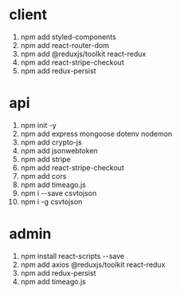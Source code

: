 # client

1. npm add styled-components
2. npm add react-router-dom
3. npm add @reduxjs/toolkit react-redux
4. npm add react-stripe-checkout
5. npm add redux-persist

# api
1. npm init -y
2. npm add express mongoose dotenv nodemon
3. npm add crypto-js
4. npm add jsonwebtoken
5. npm add stripe
6. npm add react-stripe-checkout
7. npm add cors
8. npm add timeago.js
9. npm i --save csvtojson
10. npm i -g csvtojson

# admin
1. npm install react-scripts --save
2. npm add axios @reduxjs/toolkit react-redux
3. npm add redux-persist
4. npm add timeago.js
